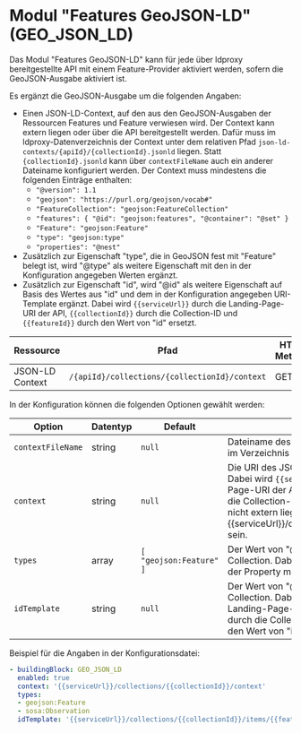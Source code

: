 # Modul "Features GeoJSON-LD" (GEO_JSON_LD)

Das Modul "Features GeoJSON-LD" kann für jede über ldproxy bereitgestellte API mit einem Feature-Provider aktiviert werden, sofern die GeoJSON-Ausgabe aktiviert ist.

Es ergänzt die GeoJSON-Ausgabe um die folgenden Angaben:

* Einen JSON-LD-Context, auf den aus den GeoJSON-Ausgaben der Ressourcen Features und Feature verwiesen wird. Der Context kann extern liegen oder über die API bereitgestellt werden. Dafür muss im ldproxy-Datenverzeichnis der Context unter dem relativen Pfad `json-ld-contexts/{apiId}/{collectionId}.jsonld` liegen. Statt `{collectionId}.jsonld` kann über `contextFileName` auch ein anderer Dateiname konfiguriert werden. Der Context muss mindestens die folgenden Einträge enthalten:
  * `"@version": 1.1`
  * `"geojson": "https://purl.org/geojson/vocab#"`
  * `"FeatureCollection": "geojson:FeatureCollection"`
  * `"features": { "@id": "geojson:features", "@container": "@set" }`
  * `"Feature": "geojson:Feature"`
  * `"type": "geojson:type"`
  * `"properties": "@nest"`
* Zusätzlich zur Eigenschaft "type", die in GeoJSON fest mit "Feature" belegt ist, wird "@type" als weitere Eigenschaft mit den in der Konfiguration angegeben Werten ergänzt.
* Zusätzlich zur Eigenschaft "id", wird "@id" als weitere Eigenschaft auf Basis des Wertes aus "id" und dem in der Konfiguration angegeben URI-Template ergänzt. Dabei wird `{{serviceUrl}}` durch die Landing-Page-URI der API, `{{collectionId}}` durch die Collection-ID und `{{featureId}}` durch den Wert von "id" ersetzt.

|Ressource |Pfad |HTTP-Methode |Unterstützte Ausgabeformate
| --- | --- | --- | ---
|JSON-LD Context |`/{apiId}/collections/{collectionId}/context` |GET |JSON-LD Context

In der Konfiguration können die folgenden Optionen gewählt werden:

|Option |Datentyp |Default |Beschreibung
| --- | --- | --- | ---
|`contextFileName` |string |`null` |Dateiname des JSON-LD-Context-Dokuments im Verzeichnis `json-ld-contexts/{apiId}`.
|`context` |string |`null` |Die URI des JSON-LD-Context-Dokuments. Dabei wird `{{serviceUrl}}` durch die Landing-Page-URI der API und `{{collectionId}}` durch die Collection-ID ersetzt. Sofern der Context nicht extern liegt, sollte der Wert "{{serviceUrl}}/collections/{{collectionId}}/context" sein.
|`types` |array |`[ "geojson:Feature" ]` |Der Wert von "@type" bei den Features der Collection. Dabei wird `{{type}}` durch den Wert der Property mit `role: TYPE` ersetzt.
|`idTemplate` |string |`null` |Der Wert von "@id" bei den Features der Collection. Dabei wird `{{serviceUrl}}` durch die Landing-Page-URI der API, `{{collectionId}}` durch die Collection-ID und `{{featureId}}` durch den Wert von "id" ersetzt.

Beispiel für die Angaben in der Konfigurationsdatei:

```yaml
- buildingBlock: GEO_JSON_LD
  enabled: true
  context: '{{serviceUrl}}/collections/{{collectionId}}/context'
  types:
  - geojson:Feature
  - sosa:Observation
  idTemplate: '{{serviceUrl}}/collections/{{collectionId}}/items/{{featureId}}'
```
